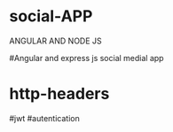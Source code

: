 # social-APP
ANGULAR AND NODE JS

#Angular and express js social medial app
# http-headers
#jwt
#autentication
